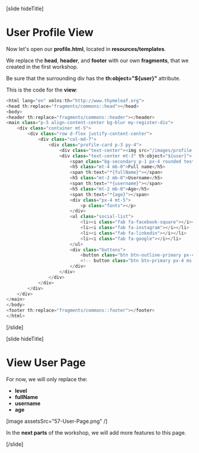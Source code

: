 [slide hideTitle]

# User Profile View

Now let's open our **profile.html**, located in **resources/templates**.

We replace the **head**, **header**, and **footer** with our own **fragments**, that we created in the first workshop.

Be sure that the surrounding div has the **th:object="${user}"** attribute.

This is the code for the **view**:

```java
<html lang="en" xmlns:th="http://www.thymeleaf.org">
<head th:replace="fragments/commons::head"></head>
<body>
<header th:replace="fragments/commons::header"></header>
<main class="p-5 align-content-center bg-blur my-register-div">
    <div class="container mt-5">
        <div class="row d-flex justify-content-center">
            <div class="col-md-7">
                <div class="profile-card p-3 py-4">
                    <div class="text-center"><img src="/images/profile.jpg" width="100" class="rounded-circle"></div>
                    <div class="text-center mt-3" th:object="${user}">
                        <span class="bg-secondary p-1 px-4 rounded text-white" th:text="*{level.name()}"></span>
                        <h5 class="mt-4 mb-0">Full name</h5>
                        <span th:text="*{fullName}"></span>
                        <h5 class="mt-2 mb-0">Username</h5>
                        <span th:text="*{username}"></span>
                        <h5 class="mt-2 mb-0">Age</h5>
                        <span th:text="*{age}"></span>
                        <div class="px-4 mt-5">
                            <p class="fonts"></p>
                        </div>
                        <ul class="social-list">
                            <li><i class="fab fa-facebook-square"></i></li>
                            <li><i class="fab fa-instagram"></i></li>
                            <li><i class="fab fa-linkedin"></i></li>
                            <li><i class="fab fa-google"></i></li>
                        </ul>
                        <div class="buttons">
                            <button class="btn btn-outline-primary px-4">Back</button>
                            <!-- button class="btn btn-primary px-4 ms-3">Contact</button>-->
                        </div>
                    </div>
                </div>
            </div>
        </div>
    </div>
</main>
</body>
<footer th:replace="fragments/commons::footer"></footer>
</html>
```

[/slide]

[slide hideTitle]

# View User Page

For now, we will only replace the:

- **level**
- **fullName**
- **username**
- **age**

[image assetsSrc="57-User-Page.png" /]

In the **next parts** of the workshop, we will add more features to this page.

[/slide]
